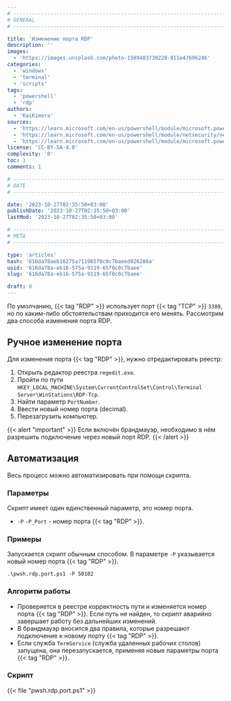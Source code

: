 ```yaml
---
# -------------------------------------------------------------------------------------------------------------------- #
# GENERAL
# -------------------------------------------------------------------------------------------------------------------- #

title: 'Изменение порта RDP'
description: ''
images:
  - 'https://images.unsplash.com/photo-1509483730228-811e47696246'
categories:
  - 'windows'
  - 'terminal'
  - 'scripts'
tags:
  - 'powershell'
  - 'rdp'
authors:
  - 'KaiKimera'
sources:
  - 'https://learn.microsoft.com/en-us/powershell/module/microsoft.powershell.management/set-itemproperty'
  - 'https://learn.microsoft.com/en-us/powershell/module/netsecurity/new-netfirewallrule'
  - 'https://learn.microsoft.com/en-us/powershell/module/microsoft.powershell.management/restart-service'
license: 'CC-BY-SA-4.0'
complexity: '0'
toc: 1
comments: 1

# -------------------------------------------------------------------------------------------------------------------- #
# DATE
# -------------------------------------------------------------------------------------------------------------------- #

date: '2023-10-27T02:35:50+03:00'
publishDate: '2023-10-27T02:35:50+03:00'
lastMod: '2023-10-27T02:35:50+03:00'

# -------------------------------------------------------------------------------------------------------------------- #
# META
# -------------------------------------------------------------------------------------------------------------------- #

type: 'articles'
hash: '616da78aeb16275a711965f0c0c7baeed826286a'
uuid: '616da78a-eb16-575a-9119-65f0c0c7baee'
slug: '616da78a-eb16-575a-9119-65f0c0c7baee'

draft: 0
---
```


По умолчанию, {{< tag "RDP" >}} использует порт {{< tag "TCP" >}} `3389`, но по каким-либо обстоятельствам приходится его менять. Рассмотрим два способа изменения порта RDP.

<!--more-->

## Ручное изменение порта

Для изменения порта {{< tag "RDP" >}}, нужно отредактировать реестр:

1. Открыть редактор реестра `regedit.exe`.
2. Пройти по пути `HKEY_LOCAL_MACHINE\System\CurrentControlSet\Control\Terminal Server\WinStations\RDP-Tcp`.
3. Найти параметр `PortNumber`.
4. Ввести новый номер порта (decimal).
5. Перезагрузить компьютер.

{{< alert "important" >}}
Если включён брандмауэр, необходимо в нём разрешить подключение через новый порт RDP.
{{< /alert >}}

## Автоматизация

Весь процесс можно автоматизировать при помощи скрипта.

### Параметры

Скрипт имеет один единственный параметр, это номер порта.

- `-P` `-P_Port` - номер порта {{< tag "RDP" >}}.

### Примеры

Запускается скрипт обычным способом. В параметре `-P` указывается новый номер порта {{< tag "RDP" >}}.

```terminal {os="windows",mode="root"}
.\pwsh.rdp.port.ps1 -P 50102
```

### Алгоритм работы

- Проверяется в реестре корректность пути и изменяется номер порта {{< tag "RDP" >}}. Если путь не найден, то скрипт аварийно завершает работу без дальнейших изменений.
- В брандмауэр вносится два правила, которые разрешают подключение к новому порту {{< tag "RDP" >}}.
- Если служба `TermService` (служба удаленных рабочих столов) запущена, она перезапускается, применяя новые параметры порта {{< tag "RDP" >}}.

### Скрипт

{{< file "pwsh.rdp.port.ps1" >}}
